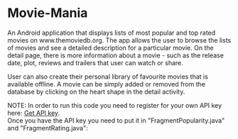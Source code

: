 # Movie-Mania
<p>An Android application that displays lists of most popular and top rated movies on www.themoviedb.org. The app allows the user to browse the lists of movies and see a detailed description for a particular movie. On the detail page, there is more information about a movie - such as the release date, plot, reviews and trailers that user can watch or share.</p>
<p>User can also create their personal library of favourite movies that is available offline. A movie can be simply added or removed from the database by clicking on the heart shape in the detail activity.</p>
<p>NOTE: In order to run this code you need to register for your own API key here: <a href="https://www.themoviedb.org/account/signup">Get API key</a>.<br>Once you have the API key you need to put it in "FragmentPopularity.java" and "FragmentRating.java":<br></p>
